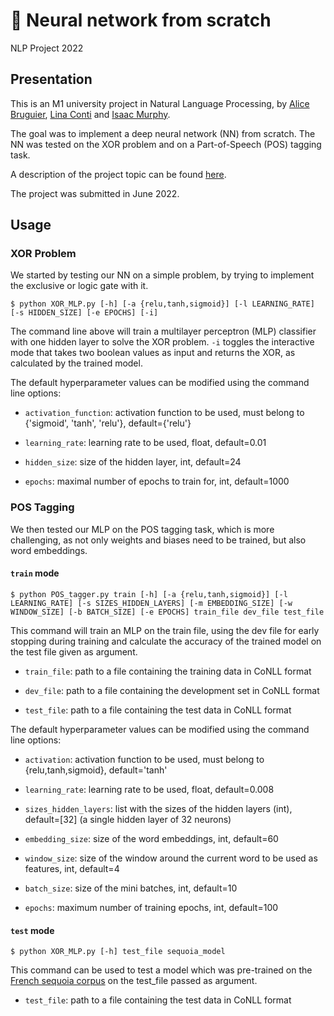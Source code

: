 # :brain: Neural network from scratch 
NLP Project 2022

## Presentation

This is an M1 university project in Natural Language Processing, by [Alice Bruguier](https://github.com/MichStrogoff), [Lina Conti](https://github.com/lina-conti) and [Isaac Murphy](https://github.com/isaac-murphy).

The goal was to implement a deep neural network (NN) from scratch. The NN was tested on the XOR problem and on a Part-of-Speech (POS) tagging task.  

A description of the project topic can be found [here](http://www.linguist.univ-paris-diderot.fr/~mcandito/projetsLI/projetsLI2122/en_m1_projects.htm).

The project was submitted in June 2022.


## Usage

### XOR Problem

We started by testing our NN on a simple problem, by trying to implement the exclusive or logic gate with it.

```
$ python XOR_MLP.py [-h] [-a {relu,tanh,sigmoid}] [-l LEARNING_RATE] [-s HIDDEN_SIZE] [-e EPOCHS] [-i]
```

The command line above will train a multilayer perceptron (MLP) classifier with one hidden layer to solve the XOR problem. `-i` toggles the interactive mode that takes two boolean values as input and returns the XOR, as calculated by the trained model.

The default hyperparameter values can be modified using the command line options:

- `activation_function`: activation function to be used, must belong to {'sigmoid', 'tanh', 'relu'}, default={'relu'}

- `learning_rate`: learning rate to be used, float, default=0.01

- `hidden_size`: size of the hidden layer, int, default=24

- `epochs`: maximal number of epochs to train for, int, default=1000


### POS Tagging

We then tested our MLP on the POS tagging task, which is more challenging, as not only weights and biases need to be trained, but also word embeddings.


#### `train` mode

```
$ python POS_tagger.py train [-h] [-a {relu,tanh,sigmoid}] [-l LEARNING_RATE] [-s SIZES_HIDDEN_LAYERS] [-m EMBEDDING_SIZE] [-w WINDOW_SIZE] [-b BATCH_SIZE] [-e EPOCHS] train_file dev_file test_file
```

This command will train an MLP on the train file, using the dev file for early stopping during training and calculate the accuracy of the trained model on the test file given as argument. 

- `train_file`: path to a file containing the training data in CoNLL format

- `dev_file`: path to a file containing the development set in CoNLL format

- `test_file`: path to a file containing the test data in CoNLL format

The default hyperparameter values can be modified using the command line options:

- `activation`: activation function to be used, must belong to {relu,tanh,sigmoid}, default='tanh'

- `learning_rate`: learning rate to be used, float, default=0.008

- `sizes_hidden_layers`: list with the sizes of the hidden layers (int), default=[32] (a single hidden layer of 32 neurons)

- `embedding_size`: size of the word embeddings, int, default=60

- `window_size`: size of the window around the current word to be used as features, int, default=4

- `batch_size`: size of the mini batches, int, default=10

- `epochs`: maximum number of training epochs, int, default=100


#### `test` mode

```
$ python XOR_MLP.py [-h] test_file sequoia_model
```

This command can be used to test a model which was pre-trained on the [French sequoia corpus](https://deep-sequoia.inria.fr/) on the test_file passed as argument.

- `test_file`: path to a file containing the test data in CoNLL format
